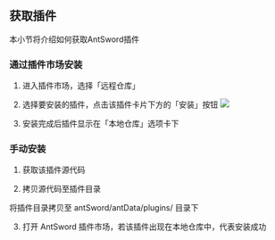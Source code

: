 获取插件
---

本小节将介绍如何获取AntSword插件

### 通过插件市场安装

1. 进入插件市场，选择「远程仓库」

2. 选择要安装的插件，点击该插件卡片下方的「安装」按钮
    ![][img_get_plugin_1]
3. 安装完成后插件显示在「本地仓库」选项卡下


### 手动安装

1. 获取该插件源代码

2. 拷贝源代码至插件目录

 将插件目录拷贝至 antSword/antData/plugins/ 目录下

3. 打开 AntSword 插件市场，若该插件出现在本地仓库中，代表安装成功

[img_get_plugin_1]: http://as.xuanbo.cc/doc/plugin_store/get_plugin_1.jpg
